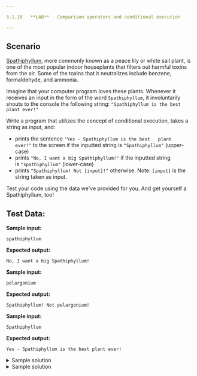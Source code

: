 ```yaml
---

3.1.10   **LAB**   Comparison operators and conditional execution

---
```


## Scenario

[Spathiphyllum](https://upload.wikimedia.org/wikipedia/commons/b/bd/Spathiphyllum_cochlearispathum_RTBG.jpg), more commonly known as a peace lily or white sail plant, is one of the most popular indoor houseplants that filters out harmful toxins from the air. Some of the toxins that it neutralizes include benzene, formaldehyde, and ammonia.

Imagine that your computer program loves these plants. Whenever it receives an input in the form of the word `Spathiphyllum`, it involuntarily shouts to the console the following string: `"Spathiphyllum is the best plant ever!"`

Write a program that utilizes the concept of conditional execution, takes a string as input, and:

- prints the sentence `"Yes - Spathiphyllum is the best   plant ever!"` to the screen if the inputted string is `"Spathiphyllum"` (upper-case)
- prints `"No, I want a big Spathiphyllum!"` if the inputted string is `"spathiphyllum"` (lower-case)
- prints `"Spathiphyllum! Not [input]!"` otherwise. Note: `[input]` is the string taken as input.

Test your code using the data we've provided for you. And get yourself a Spathiphyllum, too!

  

## Test Data:

**Sample input:**

```
spathiphyllum
```

**Expected output:**

```Output
No, I want a big Spathiphyllum!
```

**Sample input:**

```
pelargonium
```

**Expected output:**

```Output
Spathiphyllum! Not pelargonium!
```

**Sample input:**

```
Spathiphyllum
```

**Expected output:**

```Output
Yes - Spathiphyllum is the best plant ever!
```

<details>
    <summary>Sample solution</summary>

    ```python
    name = input("Enter flower name: ")

    if name == "Spathiphyllum":
        print("Yes - Spathiphyllum is the best plant ever!")
    elif name == "spathiphyllum":
        print("No, I want a big Spathiphyllum!")
    else:
        print("Spathiphyllum! Not", name + "!")
    ```
</details>

<details>
  <summary>Sample solution</summary>

  ```python
  name = input("Enter flower name: ")

  if name == "Spathiphyllum":
      print("Yes - Spathiphyllum is the best plant ever!")
  elif name == "spathiphyllum":
      print("No, I want a big Spathiphyllum!")
  else:
      print("Spathiphyllum! Not", name + "!")
  ```
</details>